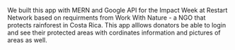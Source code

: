 
We built this app with MERN and Google API for the Impact Week at Restart Network based on requirments from Work With Nature - a NGO that protects rainforest in Costa Rica. 
This app alllows donators be able to login and see their protected areas with cordinates information and pictures of areas as well.
